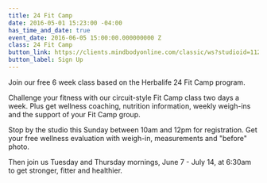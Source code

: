 ```yaml
---
title: 24 Fit Camp
date: 2016-05-01 15:23:00 -04:00
has_time_and_date: true
event_date: 2016-06-05 15:00:00.000000000 Z
class: 24 Fit Camp
button_link: https://clients.mindbodyonline.com/classic/ws?studioid=112719&stype=-8&sTG=28&sVT=21
button_label: Sign Up
---
```


Join our free 6 week class based on the Herbalife 24 Fit Camp program.

Challenge your fitness with our circuit-style Fit Camp class two days a week. Plus get wellness coaching, nutrition information, weekly weigh-ins and the support of your Fit Camp group.

Stop by the studio this Sunday between 10am and 12pm for registration. Get your free wellness evaluation with weigh-in, measurements and "before" photo.

Then join us Tuesday and Thursday mornings, June 7 - July 14, at 6:30am to get stronger, fitter and healthier.
